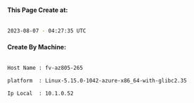 
   
#### This Page Create at:

```bash

2023-08-07 - 04:27:35 UTC

```

#### Create By Machine:

```bash

Host Name : fv-az805-265

platform  : Linux-5.15.0-1042-azure-x86_64-with-glibc2.35

Ip Local  : 10.1.0.52

```

